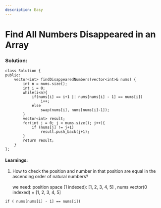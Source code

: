 ```yaml
---
description: Easy
---
```


# Find All Numbers Disappeared in an Array

### Solution:

```
class Solution {
public:
    vector<int> findDisappearedNumbers(vector<int>& nums) {
        int n = nums.size();
        int i = 0;
        while(i<n){
            if(nums[i] == i+1 || nums[nums[i] - 1] == nums[i])
                i++;
            else
                swap(nums[i], nums[nums[i]-1]);
        }
        vector<int> result;
        for(int j = 0; j < nums.size(); j++){
            if (nums[j] != j+1)
                result.push_back(j+1);
        }
        return result;
    }
};
```

#### Learnings:

1. How to check the position and number in that position are equal in the ascending order of natural numbers?\
   \
   we need:  position space (1 indexed):  \[1, 2, 3, 4, 5] , nums vector(0 indexed) = \[1, 2, 3, 4, 5]

```
if ( nums[nums[i] - 1] == nums[i])
```

